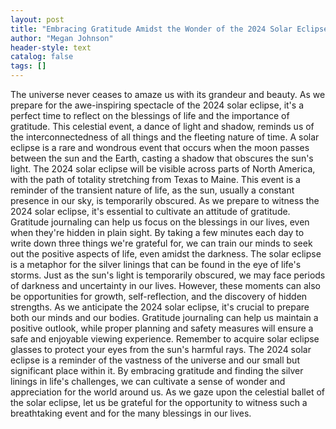 ```yaml
---
layout: post
title: "Embracing Gratitude Amidst the Wonder of the 2024 Solar Eclipse"
author: "Megan Johnson"
header-style: text
catalog: false
tags: []
---
```


The universe never ceases to amaze us with its grandeur and beauty. As we prepare for the awe-inspiring spectacle of the 2024 solar eclipse, it's a perfect time to reflect on the blessings of life and the importance of gratitude. This celestial event, a dance of light and shadow, reminds us of the interconnectedness of all things and the fleeting nature of time. A solar eclipse is a rare and wondrous event that occurs when the moon passes between the sun and the Earth, casting a shadow that obscures the sun's light. The 2024 solar eclipse will be visible across parts of North America, with the path of totality stretching from Texas to Maine. This event is a reminder of the transient nature of life, as the sun, usually a constant presence in our sky, is temporarily obscured. As we prepare to witness the 2024 solar eclipse, it's essential to cultivate an attitude of gratitude. Gratitude journaling can help us focus on the blessings in our lives, even when they're hidden in plain sight. By taking a few minutes each day to write down three things we're grateful for, we can train our minds to seek out the positive aspects of life, even amidst the darkness. The solar eclipse is a metaphor for the silver linings that can be found in the eye of life's storms. Just as the sun's light is temporarily obscured, we may face periods of darkness and uncertainty in our lives. However, these moments can also be opportunities for growth, self-reflection, and the discovery of hidden strengths. As we anticipate the 2024 solar eclipse, it's crucial to prepare both our minds and our bodies. Gratitude journaling can help us maintain a positive outlook, while proper planning and safety measures will ensure a safe and enjoyable viewing experience. Remember to acquire solar eclipse glasses to protect your eyes from the sun's harmful rays. The 2024 solar eclipse is a reminder of the vastness of the universe and our small but significant place within it. By embracing gratitude and finding the silver linings in life's challenges, we can cultivate a sense of wonder and appreciation for the world around us. As we gaze upon the celestial ballet of the solar eclipse, let us be grateful for the opportunity to witness such a breathtaking event and for the many blessings in our lives.